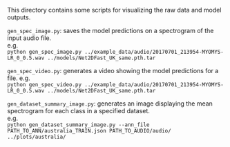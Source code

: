 This directory contains some scripts for visualizing the raw data and model outputs.


`gen_spec_image.py`:  saves the model predictions on a spectrogram of the input audio file.   
e.g.  
`python gen_spec_image.py ../example_data/audio/20170701_213954-MYOMYS-LR_0_0.5.wav ../models/Net2DFast_UK_same.pth.tar`  


`gen_spec_video.py`:  generates a video showing the model predictions for a file.
e.g.   
`python gen_spec_video.py ../example_data/audio/20170701_213954-MYOMYS-LR_0_0.5.wav ../models/Net2DFast_UK_same.pth.tar`  



`gen_dataset_summary_image.py`:  generates an image displaying the mean spectrogram for each class in a specified dataset.  
e.g.  
`python gen_dataset_summary_image.py --ann_file PATH_TO_ANN/australia_TRAIN.json PATH_TO_AUDIO/audio/ ../plots/australia/`
